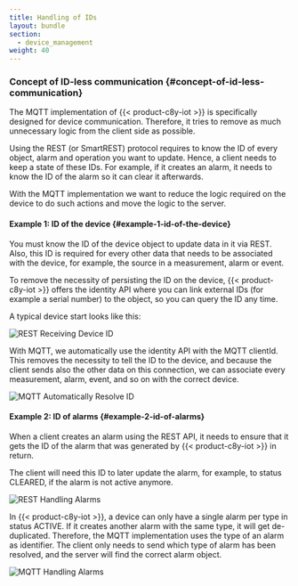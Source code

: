 ```yaml
---
title: Handling of IDs
layout: bundle
section:
  - device_management
weight: 40
---
```


### Concept of ID-less communication {#concept-of-id-less-communication}

The MQTT implementation of {{< product-c8y-iot >}} is specifically designed for device communication. Therefore, it tries to remove as much unnecessary logic from the client side as possible.

Using the REST (or SmartREST) protocol requires to know the ID of every object, alarm and operation you want to update. Hence, a client needs to keep a state of these IDs. For example, if it creates an alarm, it needs to know the ID of the alarm so it can clear it afterwards.

With the MQTT implementation we want to reduce the logic required on the device to do such actions and move the logic to the server.

#### Example 1: ID of the device {#example-1-id-of-the-device}

You must know the ID of the device object to update data in it via REST. Also, this ID is required for every other data that needs to be associated with the device, for example, the source in a measurement, alarm or event.

To remove the necessity of persisting the ID on the device, {{< product-c8y-iot >}} offers the identity API where you can link external IDs (for example a serial number) to the object, so you can query the ID any time.

A typical device start looks like this:

![REST Receiving Device ID](/images/mqtt/exampleRestDeviceId.png)

With MQTT, we automatically use the identity API with the MQTT clientId.
This removes the necessity to tell the ID to the device, and because the client sends also the other data on this connection, we can associate every measurement, alarm, event, and so on with the correct device.

![MQTT Automatically Resolve ID](/images/mqtt/exampleMqttDeviceId.png)

#### Example 2: ID of alarms {#example-2-id-of-alarms}

When a client creates an alarm using the REST API, it needs to ensure that it gets the ID of the alarm that was generated by {{< product-c8y-iot >}} in return.

The client will need this ID to later update the alarm, for example, to status CLEARED, if the alarm is not active anymore.

![REST Handling Alarms](/images/mqtt/exampleRestAlarmId.png)

In {{< product-c8y-iot >}}, a device can only have a single alarm per type in status ACTIVE. If it creates another alarm with the same type, it will get de-duplicated.
Therefore, the MQTT implementation uses the type of an alarm as identifier. The client only needs to send which type of alarm has been resolved, and the server will find the correct alarm object.

![MQTT Handling Alarms](/images/mqtt/exampleMqttAlarmId.png)
